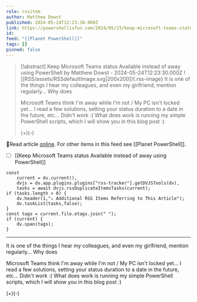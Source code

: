 ```yaml
---
role: rssitem
author: Matthew Dowst
published: 2024-05-24T12:23:30.000Z
link: https://powershellisfun.com/2024/05/23/keep-microsoft-teams-status-available-instead-of-away-using-powershell/
id: 
feed: "[[Planet PowerShell]]"
tags: []
pinned: false
---
```


> [!abstract] Keep Microsoft Teams status Available instead of away using PowerShell by Matthew Dowst - 2024-05-24T12:23:30.000Z
> ![[RSS/assets/RSSdefaultImage.svg|200x200]]{.rss-image}
> It is one of the things I hear my colleagues, and even my girlfriend, mention regularly... Why does
> 
> Microsoft Teams think I'm away while I'm not / My PC isn't locked yet... I read a few solutions, setting your status duration to a date in the future, etc... Didn't work :( What does work is running my simple PowerShell scripts, which I will show you in this blog post :)
> 
> (+)(-)

🔗Read article [online](https://powershellisfun.com/2024/05/23/keep-microsoft-teams-status-available-instead-of-away-using-powershell/). For other items in this feed see [[Planet PowerShell]].

- [ ] [[Keep Microsoft Teams status Available instead of away using PowerShell]]

~~~dataviewjs
const
    current = dv.current(),
	dvjs = dv.app.plugins.plugins["rss-tracker"].getDVJSTools(dv),
	tasks = await dvjs.rssDuplicateItemsTasks(current);
if (tasks.length > 0) {
	dv.header(1,"⚠ Additional RSS Items Referring to This Article");
    dv.taskList(tasks,false);
}
const tags = current.file.etags.join(" ");
if (current) {
	dv.span(tags);
}
~~~

- - -
It is one of the things I hear my colleagues, and even my girlfriend, mention regularly... Why does

Microsoft Teams think I'm away while I'm not / My PC isn't locked yet... I read a few solutions, setting your status duration to a date in the future, etc... Didn't work :( What does work is running my simple PowerShell scripts, which I will show you in this blog post :)

(+)(-)